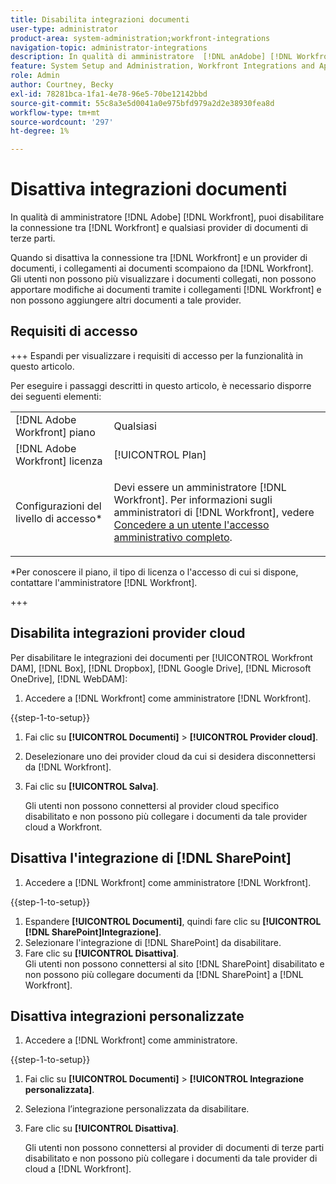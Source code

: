 ```yaml
---
title: Disabilita integrazioni documenti
user-type: administrator
product-area: system-administration;workfront-integrations
navigation-topic: administrator-integrations
description: In qualità di amministratore  [!DNL anAdobe] [!DNL Workfront], puoi disabilitare la connessione tra Workfront e qualsiasi provider di documenti di terze parti.
feature: System Setup and Administration, Workfront Integrations and Apps, Digital Content and Documents
role: Admin
author: Courtney, Becky
exl-id: 78281bca-1fa1-4e78-96e5-70be12142bbd
source-git-commit: 55c8a3e5d0041a0e975bfd979a2d2e38930fea8d
workflow-type: tm+mt
source-wordcount: '297'
ht-degree: 1%

---
```


# Disattiva integrazioni documenti

In qualità di amministratore [!DNL Adobe] [!DNL Workfront], puoi disabilitare la connessione tra [!DNL Workfront] e qualsiasi provider di documenti di terze parti.

Quando si disattiva la connessione tra [!DNL Workfront] e un provider di documenti, i collegamenti ai documenti scompaiono da [!DNL Workfront]. Gli utenti non possono più visualizzare i documenti collegati, non possono apportare modifiche ai documenti tramite i collegamenti [!DNL Workfront] e non possono aggiungere altri documenti a tale provider.

## Requisiti di accesso

+++ Espandi per visualizzare i requisiti di accesso per la funzionalità in questo articolo.

Per eseguire i passaggi descritti in questo articolo, è necessario disporre dei seguenti elementi:

<table style="table-layout:auto"> 
 <col> 
 <col> 
 <tbody> 
  <tr> 
   <td role="rowheader">[!DNL Adobe Workfront] piano</td> 
   <td>Qualsiasi</td> 
  </tr> 
  <tr> 
   <td role="rowheader">[!DNL Adobe Workfront] licenza</td> 
   <td>[!UICONTROL Plan]</td> 
  </tr> 
  <tr> 
   <td role="rowheader">Configurazioni del livello di accesso*</td> 
   <td> <p>Devi essere un amministratore [!DNL Workfront]. Per informazioni sugli amministratori di [!DNL Workfront], vedere <a href="../../administration-and-setup/add-users/configure-and-grant-access/grant-a-user-full-administrative-access.md" class="MCXref xref">Concedere a un utente l'accesso amministrativo completo</a>.</p> </td> 
  </tr> 
 </tbody> 
</table>

&#42;Per conoscere il piano, il tipo di licenza o l&#39;accesso di cui si dispone, contattare l&#39;amministratore [!DNL Workfront].

+++

## Disabilita integrazioni provider cloud

Per disabilitare le integrazioni dei documenti per [!UICONTROL Workfront DAM], [!DNL Box], [!DNL Dropbox], [!DNL Google Drive], [!DNL Microsoft OneDrive], [!DNL WebDAM]:

1. Accedere a [!DNL Workfront] come amministratore [!DNL Workfront].

{{step-1-to-setup}}

1. Fai clic su **[!UICONTROL Documenti]** > **[!UICONTROL Provider cloud]**.

1. Deselezionare uno dei provider cloud da cui si desidera disconnettersi da [!DNL Workfront].
1. Fai clic su **[!UICONTROL Salva]**.

   Gli utenti non possono connettersi al provider cloud specifico disabilitato e non possono più collegare i documenti da tale provider cloud a Workfront.

## Disattiva l&#39;integrazione di [!DNL SharePoint]

1. Accedere a [!DNL Workfront] come amministratore [!DNL Workfront].

{{step-1-to-setup}}

1. Espandere **[!UICONTROL Documenti]**, quindi fare clic su **[!UICONTROL [!DNL SharePoint]Integrazione]**.
1. Selezionare l&#39;integrazione di [!DNL SharePoint] da disabilitare.
1. Fare clic su **[!UICONTROL Disattiva]**.\
   Gli utenti non possono connettersi al sito [!DNL SharePoint] disabilitato e non possono più collegare documenti da [!DNL SharePoint] a [!DNL Workfront].

## Disattiva integrazioni personalizzate

1. Accedere a [!DNL Workfront] come amministratore.

{{step-1-to-setup}}

1. Fai clic su **[!UICONTROL Documenti]** > **[!UICONTROL Integrazione personalizzata]**.
1. Seleziona l’integrazione personalizzata da disabilitare.
1. Fare clic su **[!UICONTROL Disattiva]**.

   Gli utenti non possono connettersi al provider di documenti di terze parti disabilitato e non possono più collegare i documenti da tale provider di cloud a [!DNL Workfront].

